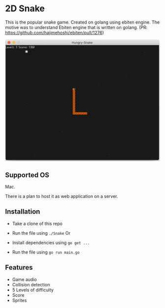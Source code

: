 # 2D Snake
This is the popular snake game. Created on golang using ebiten engine. The motive was to understand Ebiten engine that is written on golang. (PR: https://github.com/hajimehoshi/ebiten/pull/1276)

![alt text](https://github.com/Ishmeet/Snake/blob/master/Snake-2D.png)

## Supported OS

Mac.

There is a plan to host it as web application on a server.

## Installation

- Take a clone of this repo

- Run the file using 
  `./Snake` 
Or
- Install dependencies using 
  `go get ...`
- Run the file using
  `go run main.go`

## Features
- Game audio
- Collision detection
- 5 Levels of difficulty
- Score
- Sprites
